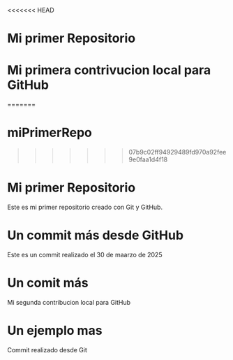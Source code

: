 <<<<<<< HEAD
 # Mi primer Repositorio 

 # Mi primera contrivucion local para GitHub
 
=======
# miPrimerRepo
>>>>>>> 07b9c02ff94929489fd970a92fee9e0faa1d4f18
# Mi primer Repositorio

Este es mi primer repositorio creado con Git y GitHub.
# Un commit más desde GitHub

Este es un commit realizado el 30 de maarzo de 2025
# Un comit más

Mi segunda contribucion local para GitHub

# Un ejemplo mas
Commit realizado desde Git
